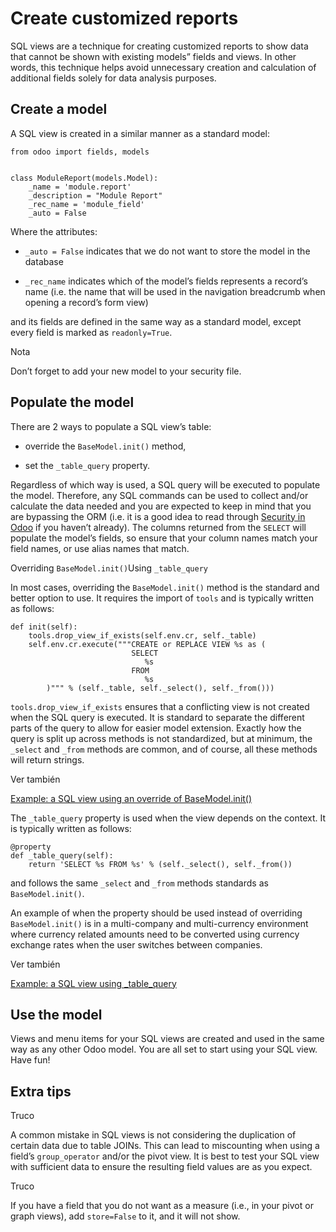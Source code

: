 # Create customized reports

SQL views are a technique for creating customized reports to show data that
cannot be shown with existing models” fields and views. In other words, this
technique helps avoid unnecessary creation and calculation of additional
fields solely for data analysis purposes.

## Create a model

A SQL view is created in a similar manner as a standard model:

    
    
    from odoo import fields, models
    
    
    class ModuleReport(models.Model):
        _name = 'module.report'
        _description = "Module Report"
        _rec_name = 'module_field'
        _auto = False
    

Where the attributes:

  * `_auto = False` indicates that we do not want to store the model in the database

  * `_rec_name` indicates which of the model’s fields represents a record’s name (i.e. the name that will be used in the navigation breadcrumb when opening a record’s form view)

and its fields are defined in the same way as a standard model, except every
field is marked as `readonly=True`.

Nota

Don’t forget to add your new model to your security file.

## Populate the model

There are 2 ways to populate a SQL view’s table:

  * override the `BaseModel.init()` method,

  * set the `_table_query` property.

Regardless of which way is used, a SQL query will be executed to populate the
model. Therefore, any SQL commands can be used to collect and/or calculate the
data needed and you are expected to keep in mind that you are bypassing the
ORM (i.e. it is a good idea to read through [Security in
Odoo](../reference/backend/security.html#reference-security) if you haven’t
already). The columns returned from the `SELECT` will populate the model’s
fields, so ensure that your column names match your field names, or use alias
names that match.

Overriding `BaseModel.init()`Using `_table_query`

In most cases, overriding the `BaseModel.init()` method is the standard and
better option to use. It requires the import of `tools` and is typically
written as follows:

    
    
    def init(self):
        tools.drop_view_if_exists(self.env.cr, self._table)
        self.env.cr.execute("""CREATE or REPLACE VIEW %s as (
                               SELECT
                                  %s
                               FROM
                                  %s
            )""" % (self._table, self._select(), self._from()))
    

`tools.drop_view_if_exists` ensures that a conflicting view is not created
when the SQL query is executed. It is standard to separate the different parts
of the query to allow for easier model extension. Exactly how the query is
split up across methods is not standardized, but at minimum, the `_select` and
`_from` methods are common, and of course, all these methods will return
strings.

Ver también

[Example: a SQL view using an override of
BaseModel.init()](https://github.com/odoo/odoo/blob/16.0/addons/project/report/project_report.py)

The `_table_query` property is used when the view depends on the context. It
is typically written as follows:

    
    
    @property
    def _table_query(self):
        return 'SELECT %s FROM %s' % (self._select(), self._from())
    

and follows the same `_select` and `_from` methods standards as
`BaseModel.init()`.

An example of when the property should be used instead of overriding
`BaseModel.init()` is in a multi-company and multi-currency environment where
currency related amounts need to be converted using currency exchange rates
when the user switches between companies.

Ver también

[Example: a SQL view using
_table_query](https://github.com/odoo/odoo/blob/16.0/addons/account/report/account_invoice_report.py)

## Use the model

Views and menu items for your SQL views are created and used in the same way
as any other Odoo model. You are all set to start using your SQL view. Have
fun!

## Extra tips

Truco

A common mistake in SQL views is not considering the duplication of certain
data due to table JOINs. This can lead to miscounting when using a field’s
`group_operator` and/or the pivot view. It is best to test your SQL view with
sufficient data to ensure the resulting field values are as you expect.

Truco

If you have a field that you do not want as a measure (i.e., in your pivot or
graph views), add `store=False` to it, and it will not show.

